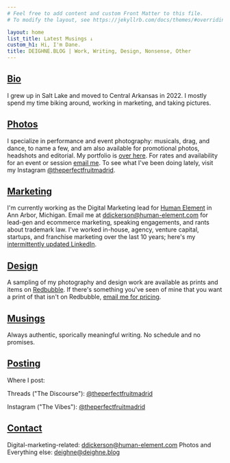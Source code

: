 ```yaml
---
# Feel free to add content and custom Front Matter to this file.
# To modify the layout, see https://jekyllrb.com/docs/themes/#overriding-theme-defaults

layout: home
list_title: Latest Musings ↓
custom_h1: Hi, I'm Dane.
title: DEIGHNE.BLOG | Work, Writing, Design, Nonsense, Other
---
```

## [Bio](/bio/)
I grew up in Salt Lake and moved to Central Arkansas in 2022. I mostly spend my time biking around, working in marketing, and taking pictures.

## [Photos](/photos/)
I specialize in performance and event photography: musicals, drag, and dance, to name a few, and am also available for promotional photos, headshots and editorial. My portfolio is [over here](/photos/). For rates and availability for an event or session [email me](mailto:deighne@deighne.blog). To see what I've been doing lately, visit my Instagram [@theperfectfruitmadrid](https://www.instagram.com/theperfectfruitmadrid/).

## [Marketing](/marketing/)
I'm currently working as the Digital Marketing lead for [Human Element](https://www.human-element.com/) in Ann Arbor, Michigan. Email me at [ddickerson@human-element.com](mailto:ddickerson@human-element.com) for lead-gen and ecommerce marketing, speaking engagements, and rants about trademark law. I've worked in-house, agency, venture capital, startups, and franchise marketing over the last 10 years; here's my [intermittently updated LinkedIn](https://www.linkedin.com/in/danecd).

## [Design](/design/)
A sampling of my photography and design work are available as prints and items on [Redbubble](https://www.redbubble.com/people/danecd/shop). If there's something you've seen of mine that you want a print of that isn't on Redbubble, [email me for pricing](mailto:deighne@deighne.blog).

## [Musings](/musings/)
Always authentic, sporically meaningful writing. No schedule and no promises.

## [Posting](/posting/)
Where I post:

Threads ("The Discourse"): [@theperfectfruitmadrid](https://www.threads.net/@theperfectfruitmadrid/)

Instagram ("The Vibes"): [@theperfectfruitmadrid](https://www.instagram.com/theperfectfruitmadrid/)

## [Contact](/contact/)
Digital-marketing-related: [ddickerson@human-element.com](mailto:ddickerson@human-element.com)
Photos and Everything else: [deighne@deighne.blog](mailto:deighne@deighne.blog)
